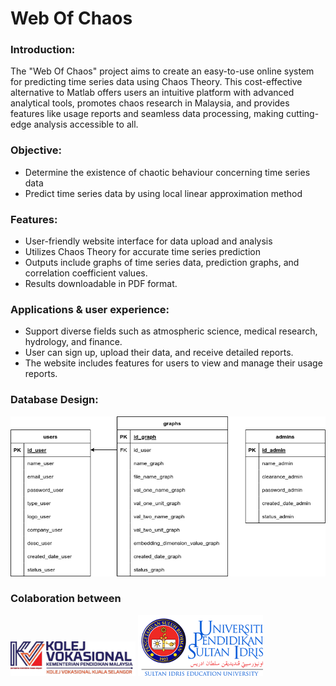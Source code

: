 <h1>Web Of Chaos</h1>


<h3>Introduction:</h3>
<p>
The "Web Of Chaos" project aims to create an easy-to-use online system for predicting time series data using Chaos Theory. This cost-effective alternative to Matlab offers users an intuitive platform with advanced analytical tools, promotes chaos research in Malaysia, and provides features like usage reports and seamless data processing, making cutting-edge analysis accessible to all.
</p>

<h3>Objective:</h3>
<ul>
    <li>Determine the existence of chaotic behaviour concerning  time series data</li>
    <li>Predict time series data by using local linear approximation method</li>
</ul>

<h3>Features:</h3>
<ul>
    <li>User-friendly website interface for data upload and analysis</li>
    <li>Utilizes Chaos Theory for accurate time series prediction</li>
    <li>Outputs include graphs of time series data, prediction graphs, and correlation coefficient values.</li>
    <li>Results downloadable in PDF format.</li>
</ul>

<h3>Applications & user experience:</h3>
<ul>
    <li>Support diverse fields such as atmospheric science, medical research, hydrology, and finance.</li>
    <li>User can sign up, upload their data, and receive detailed reports.</li>
    <li>The website includes features for users to view and manage their usage reports.</li>
</ul>

<h3>Database Design:</h3>
<img src="documentation/Diagram/erd.png">

<h3></h3>

<h3>Colaboration between</h3>
<img width="200px" src="./documentation/img/bannerkvks-removebg-preview.png" alt="kvks-logo">
<img width="200px" src="./documentation/img/universiti-pendidikan-sultan-idris-logo-624AAA69C9-seeklogo.com.png" alt="upsi-logo">